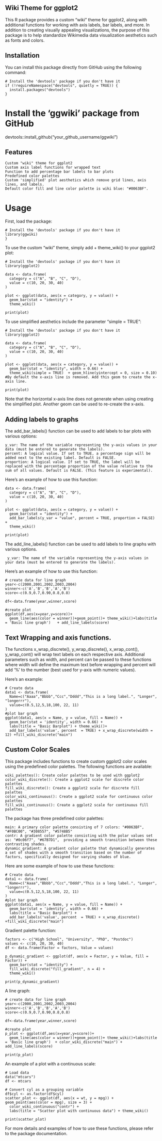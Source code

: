 ## Wiki Theme for ggplot2

This R package provides a custom “wiki” theme for ggplot2, along with
additional functions for working with axis labels, bar labels, and more.
In addition to creating visually appealing visualizations, the purpose of this package is to 
help standardize Wikimedia data visualization aesthetics such as fonts and colors.

## Installation

You can install this package directly from GitHub using the following
command:

    # Install the 'devtools' package if you don't have it
    if (!requireNamespace("devtools", quietly = TRUE)) {
      install.packages("devtools")
    }

# Install the ‘ggwiki’ package from GitHub

devtools::install\_github(“your\_github\_username/ggwiki”)

## Features

    Custom "wiki" theme for ggplot2
    Custom axis label functions for wrapped text
    Function to add percentage bar labels to bar plots
    Predefined color palettes
    Custom 'simplified' plot aesthetics which remove grid lines, axis lines, and labels.
    Default color fill and line color palette is wiki blue: "#0063BF".

# Usage

First, load the package:

    # Install the 'devtools' package if you don't have it
    library(ggwiki)
    }

To use the custom “wiki” theme, simply add + theme\_wiki() to your
ggplot2 plot:

    # Install the 'devtools' package if you don't have it
    library(ggplot2)

    data <- data.frame(
      category = c("A", "B", "C", "D"),
      value = c(10, 20, 30, 40)
    )

    plot <- ggplot(data, aes(x = category, y = value)) +
      geom_bar(stat = "identity") +
      theme_wiki()

    print(plot)

To use simplified aesthetics include the parameter “simple = TRUE”:

    # Install the 'devtools' package if you don't have it
    library(ggplot2)

    data <- data.frame(
      category = c("A", "B", "C", "D"),
      value = c(10, 20, 30, 40)
    )

    plot <- ggplot(data, aes(x = category, y = value)) +
      geom_bar(stat = "identity", width = 0.66) +
      theme_wiki(simple = TRUE)  + geom_hline(yintercept = 0, size = 0.10) #By default the x-axis line is removed. Add this geom to create the x-axis line.

    print(plot)
    
Note that the horizontal x-axis line does not generate when using creating the simplified plot. Another geom can be used to re-create the x-axis.

## Adding labels to graphs

The add\_bar\_labels() function can be used to add labels to bar plots
with various options:

    y_var: The name of the variable representing the y-axis values in your data (must be entered to generate the labels).
    percent: A logical value. If set to TRUE, a percentage sign will be added next to the existing label. Default is FALSE.
    proportion: A logical value. If set to TRUE, the label will be replaced with the percentage proportion of the value relative to the sum of all values. Default is FALSE. (This feature is experimental).

Here’s an example of how to use this function:

    data <- data.frame(
      category = c("A", "B", "C", "D"),
      value = c(10, 20, 30, 40)
    )

    plot <- ggplot(data, aes(x = category, y = value)) +
      geom_bar(stat = "identity") +
      add_bar_labels(y_var = "value", percent = TRUE, proportion = FALSE) +
      theme_wiki()

    print(plot)

The add\_line\_labels() function can be used to add labels to line
graphs with various options.

     y_var: The name of the variable representing the y-axis values in your data (must be entered to generate the labels).  

Here’s an example of how to use this function:

    # create data for line graph
    year<-c(2000,2001,2002,2003,2004)
    winner<-c('A','B','B','A','B')
    score<-c(0.9,0.7,0.90,0.8,0.8)

    df<-data.frame(year,winner,score)

    #create plot
    ggplot(df,aes(x=year,y=score))+
      geom_line(aes(color = winner))+geom_point()+ theme_wiki()+labs(title = 'Basic line graph')   + add_line_labels(score)

## Text Wrapping and axis functions.

The functions x\_wrap\_discrete(), y\_wrap\_discrete(),
x\_wrap\_cont(), y\_wrap\_cont() will wrap text labels on each
respective axis. Additional parameters such as width, and percent can be
passed to these functions where width will define the maximum text
before wrapping and percent will add ‘%’ to the number (best used for
y-axis with numeric values).

Here’s an example:

    # Create data
    data1 <- data.frame(
      Name=c("Aaaa","Bbbb","Ccc","Dddd","This is a long label.", "Longer", "longerrr"),  
      value=c(0.5,12,5,18,100, 22, 11)
    )
    #plot bar graph
    ggplot(data1, aes(x = Name, y = value, fill = Name)) + 
      geom_bar(stat = 'identity', width = 0.66) +
      labs(title = "Basic Barplot") + theme_wiki()+
      add_bar_labels('value', percent  = TRUE) + x_wrap_discrete(width = 12) +fill_wiki_discrete("main")

## Custom Color Scales

This package includes functions to create custom ggplot2 color scales
using the predefined color palettes. The following functions are
available:

    wiki_palettes(): Create color palettes to be used with ggplot2
    color_wiki_discrete(): Create a ggplot2 scale for discrete color palettes
    fill_wiki_discrete(): Create a ggplot2 scale for discrete fill palettes
    color_wiki_continuous(): Create a ggplot2 scale for continuous color palettes
    fill_wiki_continuous(): Create a ggplot2 scale for continuous fill palettes

The package has three predefined color palettes:

    main: A primary color palette consisting of 7 colors: "#0063BF", "#F0BC00", "#308557", "#5748B5" 
    contr: A gradient color palette consisting with the polar values set as: "#0c06f7", "#67B7D1",  providing a smooth transition between these contrasting shades.
    dynamic_gradient: A gradient color palette that dynamically generates a set of shades with a smooth transition based on the number of factors, specifically designed for varying shades of blue.

Here are some example of how to use these functions:

    # Create data
    data1 <- data.frame(
      Name=c("Aaaa","Bbbb","Ccc","Dddd","This is a long label.", "Longer", "longerrr"),  
      value=c(0.5,12,5,18,100, 22, 11)
    )
    #plot bar graph
    ggplot(data1, aes(x = Name, y = value, fill = Name)) + 
      geom_bar(stat = 'identity', width = 0.66) +
      labs(title = "Basic Barplot") +
      add_bar_labels('value', percent  = TRUE) + x_wrap_discrete() +fill_wiki_discrete("main")

Gradient palette function:

    factors <- c("High School", "University", "PhD", "Postdoc")
    values <- c(10, 20, 30, 40)
    df <- data.frame(Factor = factors, Value = values)

    p_dynamic_gradient <- ggplot(df, aes(x = Factor, y = Value, fill = Factor)) +
      geom_bar(stat = "identity") +
      fill_wiki_discrete("fill_gradient", n = 4) +
      theme_wiki()

    print(p_dynamic_gradient)

A line graph:

    # create data for line graph
    year<-c(2000,2001,2002,2003,2004)
    winner<-c('A','B','B','A','B')
    score<-c(0.9,0.7,0.90,0.8,0.8)

    df<-data.frame(year,winner,score)

    #create plot
    p_plot <- ggplot(df,aes(x=year,y=score))+
      geom_line(aes(color = winner))+geom_point()+ theme_wiki()+labs(title = 'Basic line graph')  + color_wiki_discrete("main") + add_line_labels(score)

    print(p_plot)

An example of a plot with a continuous scale:

    # Load data
    data("mtcars")
    df <- mtcars

    # Convert cyl as a grouping variable
    df$cyl <- as.factor(df$cyl)
    scatter_plot <- ggplot(df, aes(x = wt, y = mpg)) + geom_point(aes(color = mpg), size = 3) +
      color_wiki_continuous("contr") +
      labs(title = "Scatter plot with continuous data") + theme_wiki() 

    print(scatter_plot) 

For more details and examples of how to use these functions, please refer to the package documentation.
